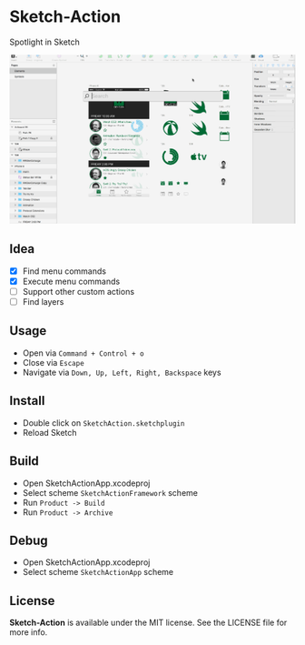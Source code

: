 Sketch-Action
==
Spotlight in Sketch

![](Screenshots/sketch-action.gif)

## Idea

- [x] Find menu commands
- [x] Execute menu commands
- [ ] Support other custom actions
- [ ] Find layers

## Usage

- Open via `Command + Control + o`
- Close via `Escape`
- Navigate via `Down, Up, Left, Right, Backspace` keys

## Install

- Double click on `SketchAction.sketchplugin`
- Reload Sketch

## Build

- Open SketchActionApp.xcodeproj
- Select scheme `SketchActionFramework` scheme
- Run `Product -> Build`
- Run `Product -> Archive`

## Debug

- Open SketchActionApp.xcodeproj
- Select scheme `SketchActionApp` scheme

## License

**Sketch-Action** is available under the MIT license. See the LICENSE file for more info.
